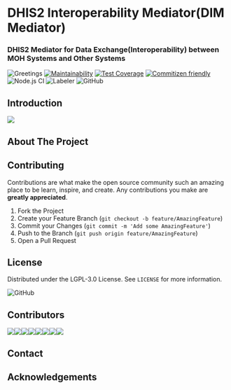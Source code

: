 # DHIS2 Interoperability Mediator(DIM Mediator)

### DHIS2 Mediator for Data Exchange(Interoperability) between MOH Systems and Other Systems

![Greetings](https://github.com/hisptz/dim-mediator/workflows/Greetings/badge.svg)
[![Maintainability](https://api.codeclimate.com/v1/badges/ae4949d7fce1620e6bee/maintainability)](https://codeclimate.com/github/hisptz/dim-mediator/maintainability)
[![Test Coverage](https://api.codeclimate.com/v1/badges/ae4949d7fce1620e6bee/test_coverage)](https://codeclimate.com/github/hisptz/dim-mediator/test_coverage)
[![Commitizen friendly](https://img.shields.io/badge/commitizen-friendly-brightgreen.svg)](http://commitizen.github.io/cz-cli/)
![Node.js CI](https://github.com/hisptz/dim-mediator/workflows/Node.js%20CI/badge.svg)
![Labeler](https://github.com/hisptz/dim-mediator/workflows/Labeler/badge.svg)
![GitHub](https://img.shields.io/github/license/hisptz/dim-mediator?style=plastic)

## Introduction
![](https://lh3.googleusercontent.com/7L3e80xBTi95vqDX8u1-8TmCxfOPybI_q9fT0O6GqToX8MxU0Ks5D1m-GfKepP3-gC-t4LvTzFEywdrODSNDwxZ7HOYgL-m3DgioONTl0oQcX4nFe_riJvHFFSbWv64Rl8Oq6I39l-UGYd8Ovp5nGUQRwVOyv5UttKwDRPUL3ev9qtXEE1d0TVZoNeMtUa6EQxuk3SALGf4jR-TWNx3kmy_-_LdiCqYdGCwLpxi_XNXo9zkCTx-oorw2N7Pdncb-v9KYA71A2bAWTtkbtlzK_aCBIInisgmVi9uCeY22XUdFexNmHRpf90bb8tZHAg1HwvnWW4wsCOM24Eh31SKj7SKRHik8hv-MyYEZgFK9pgA6Ll-ulRGvasQYxxdHanBcOypQ6zYc_G32yr7sMCKAJFehiIbhO1zaZWn2kcMbZP8QhddHDi7F4PKX482boW6ZRJ4dMz8UNhhHfS08-v3ndEiBMV7NtGInAHBrDrAt9N6eaDIHFufNTmOYDCeSMJM6npsMd0wVDMSvUlFVoU7yjjS5mB3Z_PUjtlqzyhCkVO5ir2R-0-0I8DkBKZ-Piko7KuM9BqQKTr56EM4BPY4CaETnkkMKWoBZe8QV6I1_K2bu7PT8fT3h-JgBByRNhVVk1nBPj2R_QGrYGSl2cCDZ7HzkNAt3jAStW0Xik3VwFf3O5ZetTkyt2TTDMYqzgWAsylfn=w1853-h949-ft)

## About The Project

## Contributing

Contributions are what make the open source community such an amazing place to be learn, inspire, and create. Any contributions you make are **greatly appreciated**.

1. Fork the Project
2. Create your Feature Branch (`git checkout -b feature/AmazingFeature`)
3. Commit your Changes (`git commit -m 'Add some AmazingFeature'`)
4. Push to the Branch (`git push origin feature/AmazingFeature`)
5. Open a Pull Request

## License

Distributed under the LGPL-3.0 License. See `LICENSE` for more information.

![GitHub](https://img.shields.io/github/license/hisptz/dim-mediator?style=for-the-badge)


## Contributors

[![](https://sourcerer.io/fame/waltervfaustine/hisptz/dim-mediator/images/0)](https://sourcerer.io/fame/waltervfaustine/hisptz/dim-mediator/links/0)[![](https://sourcerer.io/fame/waltervfaustine/hisptz/dim-mediator/images/1)](https://sourcerer.io/fame/waltervfaustine/hisptz/dim-mediator/links/1)[![](https://sourcerer.io/fame/waltervfaustine/hisptz/dim-mediator/images/2)](https://sourcerer.io/fame/waltervfaustine/hisptz/dim-mediator/links/2)[![](https://sourcerer.io/fame/waltervfaustine/hisptz/dim-mediator/images/3)](https://sourcerer.io/fame/waltervfaustine/hisptz/dim-mediator/links/3)[![](https://sourcerer.io/fame/waltervfaustine/hisptz/dim-mediator/images/4)](https://sourcerer.io/fame/waltervfaustine/hisptz/dim-mediator/links/4)[![](https://sourcerer.io/fame/waltervfaustine/hisptz/dim-mediator/images/5)](https://sourcerer.io/fame/waltervfaustine/hisptz/dim-mediator/links/5)[![](https://sourcerer.io/fame/waltervfaustine/hisptz/dim-mediator/images/6)](https://sourcerer.io/fame/waltervfaustine/hisptz/dim-mediator/links/6)[![](https://sourcerer.io/fame/waltervfaustine/hisptz/dim-mediator/images/7)](https://sourcerer.io/fame/waltervfaustine/hisptz/dim-mediator/links/7)


## Contact

## Acknowledgements